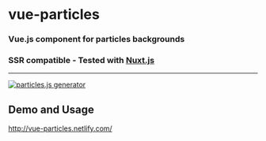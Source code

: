 # vue-particles
### Vue.js component for particles backgrounds
### SSR compatible - Tested with <a href="https://nuxtjs.org/" target="_blank">Nuxt.js</a>

------------------------------
<a href="http://vue-particles.netlify.com/" target="_blank"><img src="https://cloud.githubusercontent.com/assets/3135968/25576433/9e63f3fe-2e67-11e7-9074-7bd9458ed691.png" alt="particles.js generator" /></a>
## Demo and Usage
<a href="http://vue-particles.netlify.com/" target="_blank">http://vue-particles.netlify.com/</a>


